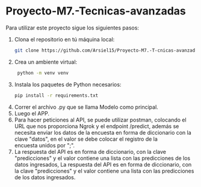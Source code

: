 # Proyecto-M7.-Tecnicas-avanzadas
Para utilizar este proyecto sigue los siguientes pasos:
1. Clona el repositorio en tú máquina local:
   ```bash
   git clone https://github.com/Arsiel15/Proyecto-M7.-T-cnicas-avanzadas.git

2. Crea un ambiente virtual:
   ```bash
    python -m venv venv

3. Instala los paquetes de Python necesarios:
    ```bash
    pip install -r requirements.txt

4. Correr el archivo .py que se llama Modelo como principal.
5. Luego el APP.
6. Para hacer peticiones al API, se puede utilizar postman, colocando el URL que nos proporciona Ngrok y el endpoint /predict, además se necesita enviar los datos de la encuesta en forma de diccionario con la clave "datos", en el valor se debe colocar el registro de la encuesta unidos por ";".
7. La respuesta del API es en forma de diccionario, con la clave "predicciones" y el valor contiene una lista con las predicciones de los datos ingresados, La respuesta del API es en forma de diccionario, con la clave "predicciones" y el valor contiene una lista con las predicciones de los datos ingresados.

